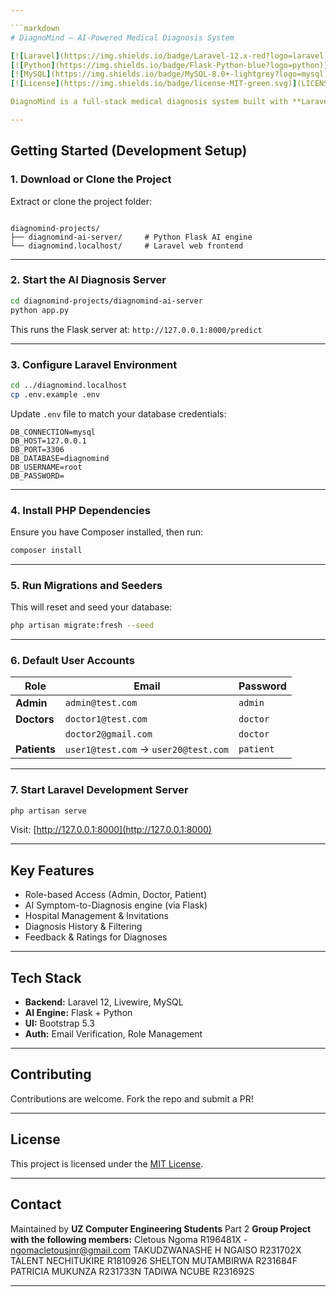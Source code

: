 ```yaml
---

```markdown
# DiagnoMind – AI-Powered Medical Diagnosis System

[![Laravel](https://img.shields.io/badge/Laravel-12.x-red?logo=laravel)](https://laravel.com/)
[![Python](https://img.shields.io/badge/Flask-Python-blue?logo=python)](https://flask.palletsprojects.com/)
[![MySQL](https://img.shields.io/badge/MySQL-8.0+-lightgrey?logo=mysql)](https://www.mysql.com/)
[![License](https://img.shields.io/badge/license-MIT-green.svg)](LICENSE)

DiagnoMind is a full-stack medical diagnosis system built with **Laravel + Livewire** and integrated with an **AI diagnosis server using Flask (Python)**. Doctors can submit symptoms, receive AI-generated suggestions, manage hospitals, and track patient feedback. Patients can access diagnosis history and provide ratings or comments.

---
```


## Getting Started (Development Setup)

### 1. Download or Clone the Project

Extract or clone the project folder:

```

diagnomind-projects/
├── diagnomind-ai-server/     # Python Flask AI engine
└── diagnomind.localhost/     # Laravel web frontend

```

---

### 2. Start the AI Diagnosis Server

```bash
cd diagnomind-projects/diagnomind-ai-server
python app.py
```

This runs the Flask server at: `http://127.0.0.1:8000/predict`

---

### 3. Configure Laravel Environment

```bash
cd ../diagnomind.localhost
cp .env.example .env
```

Update `.env` file to match your database credentials:

```dotenv
DB_CONNECTION=mysql
DB_HOST=127.0.0.1
DB_PORT=3306
DB_DATABASE=diagnomind
DB_USERNAME=root
DB_PASSWORD=
```

---

### 4. Install PHP Dependencies

Ensure you have Composer installed, then run:

```bash
composer install
```

---

### 5. Run Migrations and Seeders

This will reset and seed your database:

```bash
php artisan migrate:fresh --seed
```

---

### 6. Default User Accounts

| Role         | Email                                | Password  |
| ------------ | ------------------------------------ | --------- |
| **Admin**    | `admin@test.com`                     | `admin`   |
| **Doctors**  | `doctor1@test.com`                   | `doctor`  |
|              | `doctor2@gmail.com`                  | `doctor`  |
| **Patients** | `user1@test.com` → `user20@test.com` | `patient` |

---

### 7. Start Laravel Development Server

```bash
php artisan serve
```

Visit: [http://127.0.0.1:8000](http://127.0.0.1:8000)

---

## Key Features

-   Role-based Access (Admin, Doctor, Patient)
-   AI Symptom-to-Diagnosis engine (via Flask)
-   Hospital Management & Invitations
-   Diagnosis History & Filtering
-   Feedback & Ratings for Diagnoses

---

## Tech Stack

-   **Backend:** Laravel 12, Livewire, MySQL
-   **AI Engine:** Flask + Python
-   **UI:** Bootstrap 5.3
-   **Auth:** Email Verification, Role Management

---

## Contributing

Contributions are welcome. Fork the repo and submit a PR!

---

## License

This project is licensed under the [MIT License](LICENSE).

---

## Contact

Maintained by **UZ Computer Engineering Students** Part 2 **Group Project with the following members:**
Cletous Ngoma R196481X - [ngomacletousjnr@gmail.com](mailto:ngomacletousjnr@gmail.com)
TAKUDZWANASHE H NGAISO R231702X
TALENT NECHITUKIRE R1810926
SHELTON MUTAMBIRWA R231684F
PATRICIA MUKUNZA R231733N
TADIWA NCUBE R231692S

---

```

```
